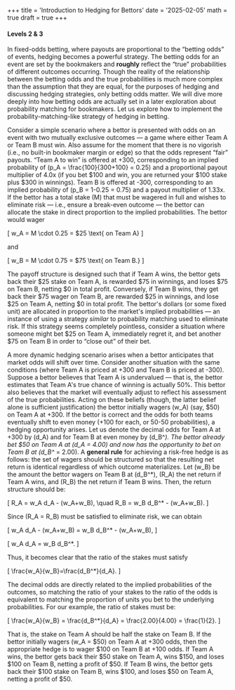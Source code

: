 +++
title = 'Introduction to Hedging for Bettors'
date = '2025-02-05'
math = true
draft = true
+++
#### Levels 2 & 3

In fixed-odds betting, where payouts are proportional to the “betting odds” of events, hedging becomes a powerful strategy. The betting odds for an event are set by the bookmakers and **roughly** reflect the “true” probabilities of different outcomes occurring. Though the reality of the relationship between the betting odds and the true probabilities is much more complex than the assumption that they are equal, for the purposes of hedging and discussing hedging strategies, only betting odds matter. We will dive more deeply into how betting odds are actually set in a later exploration about probability matching for bookmakers. Let us explore how to implement the probability-matching-like strategy of hedging in betting.


Consider a simple scenario where a bettor is presented with odds on an event with two mutually exclusive outcomes — a game where either Team A or Team B must win. Also assume for the moment that there is no vigorish (i.e., no built-in bookmaker margin or edge) so that the odds represent “fair” payouts. “Team A to win” is offered at +300, corresponding to an implied probability of \(p_A = \frac{100}{300+100} = 0.25\) and a proportional payout multiplier of 4.0x (if you bet \$100 and win, you are returned your \$100 stake plus \$300 in winnings). Team B is offered at -300, corresponding to an implied probability of \(p_B = 1-0.25 = 0.75\) and a payout multiplier of 1.33x. If the bettor has a total stake \(M\) that must be wagered in full and wishes to eliminate risk — i.e., ensure a break-even outcome — the bettor can allocate the stake in direct proportion to the implied probabilities. The bettor would wager

\[
w_A = M \cdot 0.25 = \$25 \text{ on Team A}
\]

and

\[
w_B = M \cdot 0.75 = \$75 \text{ on Team B.}
\]

The payoff structure is designed such that if Team A wins, the bettor gets back their \$25 stake on Team A, is rewarded \$75 in winnings, and loses \$75 on Team B, netting \$0 in total profit. Conversely, if Team B wins, they get back their \$75 wager on Team B, are rewarded \$25 in winnings, and lose \$25 on Team A, netting \$0 in total profit. The bettor's dollars (or some fixed unit) are allocated in proportion to the market's implied probabilities — an instance of using a strategy *similar* to probability matching used to eliminate risk. If this strategy seems completely pointless, consider a situation where someone might bet \$25 on Team A, immediately regret it, and bet another \$75 on Team B in order to “close out” of their bet.

A more dynamic hedging scenario arises when a bettor anticipates that market odds will shift over time. Consider another situation with the same conditions (where Team A is priced at +300 and Team B is priced at -300). Suppose a bettor believes that Team A is undervalued — that is, the bettor estimates that Team A's true chance of winning is actually 50%. This bettor also believes that the market will eventually adjust to reflect his assessment of the true probabilities. Acting on these beliefs (though, the latter belief alone is sufficient justification) the bettor initially wagers \(w_A\) (say, \$50) on Team A at +300. If the bettor is correct and the odds for both teams eventually shift to even money (+100 for each, or 50-50 probabilities), a hedging opportunity arises. Let us denote the decimal odds for Team A at +300 by \(d_A\) and for Team B at even money by \(d_B^*\). The bettor already bet \$50 on Team A at \(d_A = 4.00\) and now has the opportunity to bet on Team B at \(d_B^* = 2.00\). A **general rule** for achieving a risk-free hedge is as follows: the set of wagers should be structured so that the resulting net return is identical regardless of which outcome materializes. Let \(w_B\) be the amount the bettor wagers on Team B at \(d_B^*\), \(R_A\) the net return if Team A wins, and \(R_B\) the net return if Team B wins. Then, the return structure should be:

\[
R_A = w_A d_A - (w_A+w_B), \quad R_B = w_B d_B^* - (w_A+w_B).
\]

Since \(R_A = R_B\) must be satisfied to eliminate risk, we can obtain

\[
w_A d_A - (w_A+w_B) = w_B d_B^* - (w_A+w_B),
\]

\[
w_A d_A = w_B d_B^*.
\]

Thus, it becomes clear that the ratio of the stakes must satisfy

\[
\frac{w_A}{w_B}=\frac{d_B^*}{d_A}.
\]

The decimal odds are directly related to the implied probabilities of the outcomes, so matching the ratio of your stakes to the ratio of the odds is equivalent to matching the proportion of units you bet to the underlying probabilities. For our example, the ratio of stakes must be:

\[
\frac{w_A}{w_B} = \frac{d_B^*}{d_A} = \frac{2.00}{4.00} = \frac{1}{2}.
\]

That is, the stake on Team A should be half the stake on Team B. If the bettor initially wagers \(w_A = \$50\) on Team A at +300 odds, then the appropriate hedge is to wager \$100 on Team B at +100 odds. If Team A wins, the bettor gets back their \$50 stake on Team A, wins \$150, and loses \$100 on Team B, netting a profit of \$50. If Team B wins, the bettor gets back their \$100 stake on Team B, wins \$100, and loses \$50 on Team A, netting a profit of \$50.
